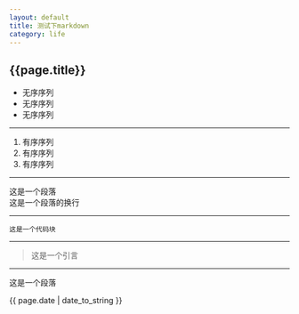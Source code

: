 ```yaml
---
layout: default
title: 测试下markdown
category: life
---
```

## {{page.title}}


* 无序序列
* 无序序列
* 无序序列


------


1. 有序序列
2. 有序序列
3. 有序序列


------


这是一个段落   
这是一个段落的换行


------


	这是一个代码块


------


>这是一个引言


------


这是一个段落


{{ page.date | date_to_string }}